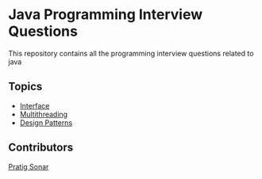 # Java Programming Interview Questions
This repository contains all the programming interview questions related to java

## Topics
- [Interface](https://github.com/pratig-sonar/Interview-Questions/tree/master/Java/Interface)
- [Multithreading](https://github.com/pratig-sonar/Interview-Questions/tree/master/Java/Multithreading)
- [Design Patterns](https://github.com/pratig-sonar/Interview-Questions/tree/master/Java/src/com/pratig/patterns)

## Contributors
[Pratig Sonar](https://twitter.com/pratigs)
